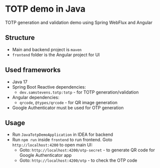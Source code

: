 # TOTP demo in Java
TOTP generation and validation demo using Spring WebFlux and Angular

## Structure
* Main and backend project is `maven`
* `frontend` folder is the Angular project for UI

## Used frameworks
* Java 17
* Spring Boot Reactive dependencies:
  * `dev.samstevens.totp:totp` - for TOTP generation/validation
* Angular dependencies:
  * `qrcode`, `@types/qrcode` - for QR image generation
* Google Authenticator must be used for OTP generation

## Usage
* Run `JavaTotpDemoApplication` in IDEA for backend
* Run `npm run` inside `frontend` to run frontend. Goto `http://localhost:4200` to open main UI: 
  * Goto: `http://localhost:4200/otp-secret` - to generate QR code for Google Authenticator app
  * Goto: `http://localhost:4200/otp` - to check the OTP code